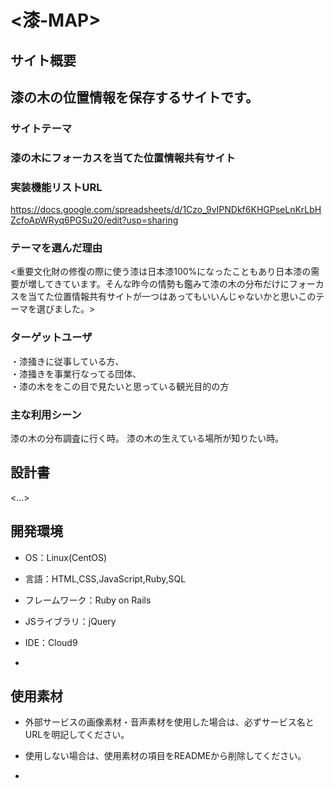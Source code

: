 # <漆-MAP>

## サイト概要
## 漆の木の位置情報を保存するサイトです。
### サイトテーマ
### 漆の木にフォーカスを当てた位置情報共有サイト

### 実装機能リストURL
<https://docs.google.com/spreadsheets/d/1Czo_9vIPNDkf6KHGPseLnKrLbHZcfoApWRyq6PGSu20/edit?usp=sharing>

  

### テーマを選んだ理由

<重要文化財の修復の際に使う漆は日本漆100%になったこともあり日本漆の需要が増してきています。そんな昨今の情勢も鑑みて漆の木の分布だけにフォーカスを当てた位置情報共有サイトが一つはあってもいいんじゃないかと思いこのテーマを選びました。>

  

### ターゲットユーザ

・漆掻きに従事している方、<br>・漆掻きを事業行なってる団体、<br>・漆の木ををこの目で見たいと思っている観光目的の方

  

### 主な利用シーン

漆の木の分布調査に行く時。
漆の木の生えている場所が知りたい時。

## 設計書

<...>

  

## 開発環境

- OS：Linux(CentOS)

- 言語：HTML,CSS,JavaScript,Ruby,SQL

- フレームワーク：Ruby on Rails

- JSライブラリ：jQuery

- IDE：Cloud9
- 



## 使用素材

- 外部サービスの画像素材・音声素材を使用した場合は、必ずサービス名とURLを明記してください。

- 使用しない場合は、使用素材の項目をREADMEから削除してください。
- 
